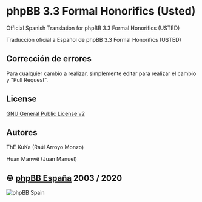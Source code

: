 phpBB 3.3 Formal Honorifics (Usted)
================================

Official Spanish Translation for phpBB 3.3 Formal Honorifics (USTED)

Traducción oficial a Español de phpBB 3.3 Formal Honorifics (USTED)

## Corrección de errores
Para cualquier cambio a realizar, simplemente editar para realizar el cambio y "Pull Request".

## License
[GNU General Public License v2](http://opensource.org/licenses/GPL-2.0)

## Autores
ThE KuKa (Raúl Arroyo Monzo)

Huan Manwë (Juan Manuel)


## © [phpBB España](https://www.phpbb-es.com) 2003 / 2020

![phpBB Spain](https://www.phpbb-es.com/images/logo_new_small.png) 
